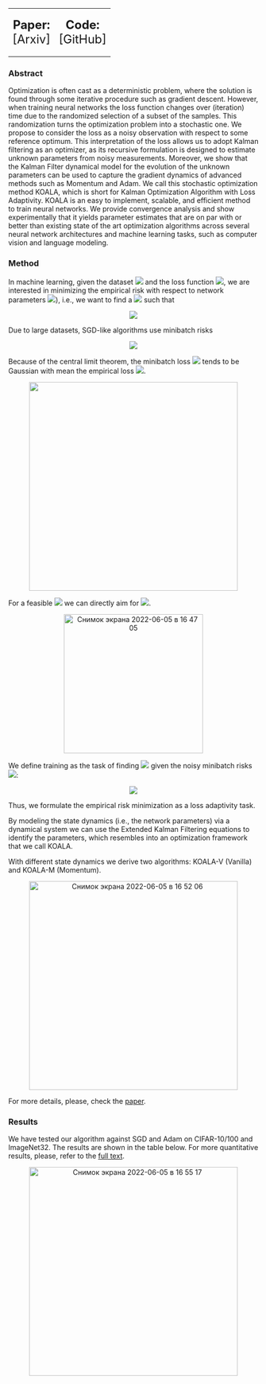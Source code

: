 <table align="center">
  <tr>
    <td>
      <p align="center">
        <b style="font-size: 24px">Paper:</b><br>
        <a href="https://arxiv.org/abs/2107.03331" style="font-size: 24px; text-decoration: none">[Arxiv]</a>
      </p>
    </td>
    <td>
      <p align="center">
        <b style="font-size: 24px">Code:</b><br>
        <a href="https://github.com/Araachie/koala" style="font-size: 24px; text-decoration: none">[GitHub]</a>
      </p>
    </td>
  </tr>
</table>

### Abstract

Optimization is often cast as a deterministic problem, where the solution is found through some iterative procedure such as gradient descent. However, when training neural networks the loss function changes over (iteration) time due to the randomized selection of a subset of the samples. This randomization turns the optimization problem into a stochastic one. We propose to consider the loss as a noisy observation with respect to some reference optimum. This interpretation of the loss allows us to adopt Kalman filtering as an optimizer, as its recursive formulation is designed to estimate unknown parameters from noisy measurements. Moreover, we show that the Kalman Filter dynamical model for the evolution of the unknown parameters can be used to capture the gradient dynamics of advanced methods such as Momentum and Adam. We call this stochastic optimization method KOALA, which is short for Kalman Optimization Algorithm with Loss Adaptivity. KOALA is an easy to implement, scalable, and efficient method to train neural networks. We provide convergence analysis and show experimentally that it yields parameter estimates that are on par with or better than existing state of the art optimization algorithms across several neural network architectures and machine learning tasks, such as computer vision and language modeling.

### Method

In machine learning, given the dataset ![](https://latex.codecogs.com/svg.image?\xi_i,&space;i=1\dots&space;m) and the loss function ![](https://latex.codecogs.com/svg.image?l(\xi;&space;x)), we are interested in minimizing the empirical risk with respect to network parameters ![](https://latex.codecogs.com/svg.image?x)), i.e., we want to find a ![](https://latex.codecogs.com/svg.image?\hat&space;x) such that

<p align="center">
<img src="https://latex.codecogs.com/svg.image?\hat&space;L(\hat&space;x)=\min_{x}\hat&space;L(x),\quad\text{where}\quad\hat&space;L=\frac{1}{m}\sum_{i=1}^m&space;l(\xi_i;&space;x).">
</p>
  
Due to large datasets, SGD-like algorithms use minibatch risks

<p align="center">
<img src="https://latex.codecogs.com/svg.image?\hat&space;L_k(x)=\frac{1}{|S_k|}\sum_{i\in&space;S_k}l(\xi_i;&space;x).">
</p>
  
Because of the central limit theorem, the minibatch loss ![](https://latex.codecogs.com/svg.image?\hat&space;L_k) tends to be Gaussian with mean the empirical loss ![](https://latex.codecogs.com/svg.image?\hat&space;L).

<p align="center">
<img width="420" src="https://user-images.githubusercontent.com/32042066/172056228-288c8da2-ca40-4d3e-94ff-3bc5f4d9c041.png">
</p>
  
For a feasible ![](https://latex.codecogs.com/svg.image?\hat&space;L^{\text{target}}) we can directly aim for ![](https://latex.codecogs.com/svg.image?\hat&space;L^{\text{target}}=\hat&space;L(\hat&space;x)).

<p align="center">
<img width="280" alt="Снимок экрана 2022-06-05 в 16 47 05" src="https://user-images.githubusercontent.com/32042066/172056265-f9351642-d4e7-41b1-b11b-2652acfcccd9.png">
</p>

We define training as the task of finding ![](https://latex.codecogs.com/svg.image?x_k) given the noisy minibatch risks ![](https://latex.codecogs.com/svg.image?\hat&space;L_k):

<p align="center">
<img src="https://latex.codecogs.com/svg.image?\hat&space;L_k(x_k)=\hat&space;L^{\text{target}}-v_k.">
</p>

Thus, we formulate the empirical risk minimization as a loss adaptivity task.

By modeling the state dynamics (i.e., the network parameters) via a dynamical
system we can use the Extended Kalman Filtering equations to identify the parameters, which resembles into an optimization framework that we call KOALA.

With different state dynamics we derive two algorithms: KOALA-V (Vanilla) and KOALA-M (Momentum).

<p align="center">
<img width="420" alt="Снимок экрана 2022-06-05 в 16 52 06" src="https://user-images.githubusercontent.com/32042066/172056519-bd0f35e0-e7a3-4408-b341-fbd4de3f43c2.png">
</p>
  
For more details, please, check the <a href="https://arxiv.org/abs/2107.03331">paper</a>.

### Results

We have tested our algorithm against SGD and Adam on CIFAR-10/100 and ImageNet32. The results are shown in the table below. For more quantitative results, please, refer to the <a href="https://arxiv.org/abs/2107.03331">full text</a>.

<p align="center">
<img width="420" alt="Снимок экрана 2022-06-05 в 16 55 17" src="https://user-images.githubusercontent.com/32042066/172056675-55715b81-bfda-4d1b-9d8e-b5a65b3d9110.png">
</p>
